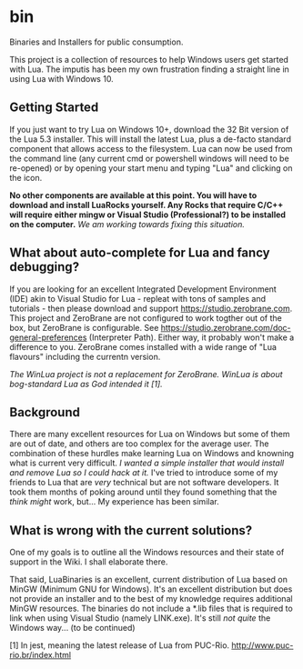 # bin
Binaries and Installers for public consumption.

This project is a collection of resources to help Windows users get started with Lua. The imputis has been my own frustration finding a straight line in using Lua with Windows 10.

## Getting Started

If you just want to try Lua on Windows 10+, download the 32 Bit version of the Lua 5.3 installer. This will install the latest Lua, plus a de-facto standard component that allows access to the filesystem. Lua can now be used from the command line (any current cmd or powershell windows will need to be re-opened) or by opening your start menu and typing "Lua" and clicking on the icon. 

**No other components are available at this point. You will have to download and install LuaRocks yourself. Any Rocks that require C/C++ will require either mingw or Visual Studio (Professional?) to be installed on the computer.** *We am working towards fixing this situation.*

## What about auto-complete for Lua and fancy debugging?

If you are looking for an excellent Integrated Development Environment (IDE) akin to Visual Studio for Lua - repleat with tons of samples and tutorials - then please download and support https://studio.zerobrane.com. This project and ZeroBrane are not configured to work togther out of the box, but ZeroBrane is configurable. See https://studio.zerobrane.com/doc-general-preferences (Interpreter Path). Either way, it probably won't make a difference to you. ZeroBrane comes installed with a wide range of "Lua flavours" including the currentn version. 

*The WinLua project is not a replacement for ZeroBrane. WinLua is about bog-standard Lua as God intended it [1].*

## Background

There are many excellent resources for Lua on Windows but some of them are out of date, and others are too complex for the average user. The combination of these hurdles make learning Lua on Windows and knowning what is current very difficult. *I wanted a simple installer that would install and remove Lua so I could hack at it.* I've tried to introduce some of my friends to Lua that are *very* technical but are not software developers. It took them months of poking around until they found something that the *think might* work, but... My experience has been similar. 

## What is wrong with the current solutions?

One of my goals is to outline all the Windows resources and their state of support in the Wiki. I shall elaborate there. 

That said, LuaBinaries is an excellent, current distribution of Lua based on MinGW (Minimum GNU for Windows). It's an excellent distribution but does not provide an installer and to the best of my knowledge requires additional MinGW resources. The binaries do not include a *.lib files that is required to link when using Visual Studio (namely LINK.exe). It's still *not quite* the Windows way...
 (to be continued)
 
 [1] In jest, meaning the latest release of Lua from PUC-Rio. http://www.puc-rio.br/index.html
